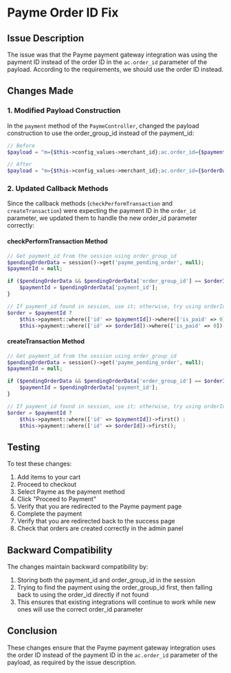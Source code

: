 # Payme Order ID Fix

## Issue Description
The issue was that the Payme payment gateway integration was using the payment ID instead of the order ID in the `ac.order_id` parameter of the payload. According to the requirements, we should use the order ID instead.

## Changes Made

### 1. Modified Payload Construction
In the `payment` method of the `PaymeController`, changed the payload construction to use the order_group_id instead of the payment_id:

```php
// Before
$payload = "m={$this->config_values->merchant_id};ac.order_id={$payment_data->id};amount={$amount}";

// After
$payload = "m={$this->config_values->merchant_id};ac.order_id={$orderData['order_group_id']};amount={$amount}";
```

### 2. Updated Callback Methods
Since the callback methods (`checkPerformTransaction` and `createTransaction`) were expecting the payment ID in the `order_id` parameter, we updated them to handle the new order_id parameter correctly:

#### checkPerformTransaction Method
```php
// Get payment_id from the session using order_group_id
$pendingOrderData = session()->get('payme_pending_order', null);
$paymentId = null;

if ($pendingOrderData && $pendingOrderData['order_group_id'] == $orderId) {
    $paymentId = $pendingOrderData['payment_id'];
}

// If payment_id found in session, use it; otherwise, try using orderId directly
$order = $paymentId ? 
    $this->payment::where(['id' => $paymentId])->where(['is_paid' => 0])->first() :
    $this->payment::where(['id' => $orderId])->where(['is_paid' => 0])->first();
```

#### createTransaction Method
```php
// Get payment_id from the session using order_group_id
$pendingOrderData = session()->get('payme_pending_order', null);
$paymentId = null;

if ($pendingOrderData && $pendingOrderData['order_group_id'] == $orderId) {
    $paymentId = $pendingOrderData['payment_id'];
}

// If payment_id found in session, use it; otherwise, try using orderId directly
$order = $paymentId ? 
    $this->payment::where(['id' => $paymentId])->first() :
    $this->payment::where(['id' => $orderId])->first();
```

## Testing
To test these changes:

1. Add items to your cart
2. Proceed to checkout
3. Select Payme as the payment method
4. Click "Proceed to Payment"
5. Verify that you are redirected to the Payme payment page
6. Complete the payment
7. Verify that you are redirected back to the success page
8. Check that orders are created correctly in the admin panel

## Backward Compatibility
The changes maintain backward compatibility by:
1. Storing both the payment_id and order_group_id in the session
2. Trying to find the payment using the order_group_id first, then falling back to using the order_id directly if not found
3. This ensures that existing integrations will continue to work while new ones will use the correct order_id parameter

## Conclusion
These changes ensure that the Payme payment gateway integration uses the order ID instead of the payment ID in the `ac.order_id` parameter of the payload, as required by the issue description.
